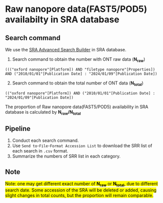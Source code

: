 # Raw nanopore data(FAST5/POD5) availabilty in SRA database

## Search command
We use the [SRA Advanced Search Builder](https://www.ncbi.nlm.nih.gov/sra/advanced) in SRA database. <br>
1. Search command to obtain the number with ONT raw data (**N<sub>raw</sub>**)
```
((("oxford nanopore"[Platform]) AND "filetype nanopore"[Properties]) AND ("2010/01/01"[Publication Date] : "2024/01/09"[Publication Date]) 
```


2. Search command to obtain the total number of ONT data (**N<sub>total</sub>**)
```
(("oxford nanopore"[Platform]) AND ("2010/01/01"[Publication Date] : "2024/01/09"[Publication Date]) 
```
The proportion of Raw nanopore data(FAST5/POD5) availability in SRA database is calculated by **N<sub>raw</sub>/N<sub>total</sub>**


## Pipeline
1. Conduct each search command.
2. Use `Send to`-`File`-`Format Accession List` to download the SRR list of each search in `.csv` format.
3. Summarize the numbers of SRR list in each category.


## Note
<mark> Note: one may get different exact number of **N<sub>raw</sub>** or **N<sub>total</sub>**, due to different search date. Some accession of the SRA will be deleted or added, causing slight changes in total counts, but the proportion will remain comparable. </mark>
